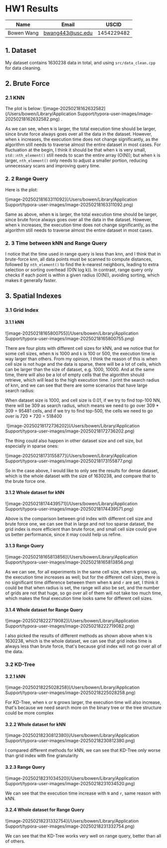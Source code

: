 # HW1 Results

| Name       | Email            | USCID      |
| ---------- | ---------------- | ---------- |
| Bowen Wang | bwang443@usc.edu | 1454229482 |

## 1. Dataset

My dataset contains 1630238 data in total, and using `src/data_clean.cpp` for data cleaning.

## 2. Brute Force

### 2.1 KNN

The plot is below:
                 ![image-20250218162632582](/Users/bowen/Library/Application Support/typora-user-images/image-20250218162632582.png)       .      

As we can see, when `N` is larger, the total execution time should be larger, since brute force always goes over all the data in the dataset. However, when `k` increases, the execution time does not change significantly, as the algorithm still needs to traverse almost the entire dataset in most cases. For fluctuation at the begin, I think it should be that when `k` is very small, `std::nth_element()` still needs to scan the entire array (O(N)); but when `k` is larger, `nth_element()` only needs to adjust a smaller portion, reducing unnecessary scans and improving query time.

### 2. 2 Range Query

Here is the plot:

![image-20250218163311092](/Users/bowen/Library/Application Support/typora-user-images/image-20250218163311092.png)

Same as above, when `N` is larger, the total execution time should be larger, since brute force always goes over all the data in the dataset. However, when `k` increases, the execution time does not change significantly, as the algorithm still needs to traverse almost the entire dataset in most cases.

### 2. 3 Time between kNN and Range Query 

I notice that the time used in range query is less than knn, and I think that in brute-force knn, all data points must be scanned to compute distances, followed by `nth_element()` to find the k-nearest neighbors, leading to extra selection or sorting overhead (O(N log k)). In contrast, range query only checks if each point is within a given radius (O(N)), avoiding sorting, which makes it generally faster.

## 3. Spatial Indexes

### 3.1 Grid Index

#### 3.1.1 kNN

![image-20250218165800755](/Users/bowen/Library/Application Support/typora-user-images/image-20250218165800755.png)

There are four plots with different cell sizes for kNN, and we notice that for some cell sizes, when `N` is 1000 and `k` is 100 or 500, the execution time is way larger than others. From my opinion, I think the reason of this is when cell size is not huge and the data is sparse, there will be a lot of cells, which can be larger than the size of dataset, e.g. 1000, 10000. And at the same time, there will also be a lot of empty cells that the algorithm should retrieve, which will lead to the high execution time. I print the search radius of knn, and we can see that there are some scenarios that have large search radius:

When dataset size is 1000, and cell size is 0.01, if we try to find top-100 NN, there will be 309 as search radius, which means we need to go over 309 * 309 = 95481 cells, and if we try to find top-500, the cells we need to go over is 720 * 720 = 518400

​                                  ![image-20250218172736202](/Users/bowen/Library/Application Support/typora-user-images/image-20250218172736202.png) 

The thing could also happen in other dataset size and cell size, but especially in sparse ones:

![image-20250218173155877](/Users/bowen/Library/Application Support/typora-user-images/image-20250218173155877.png)

So in the case above, I would like to only see the results for dense dataset, which is the whole dataset with the size of 1630238, and compare that to the brute force one.

#### 3.1.2 Whole dataset for kNN

![image-20250218174439571](/Users/bowen/Library/Application Support/typora-user-images/image-20250218174439571.png)

Above is the comparison between grid index with different cell size and brute force one, we can see that in large and not too sparse dataset, the grid index is more efficient than brute force, and small cell size could give us better performance, since it may could help us refine.

#### 3.1.3 Range Query

![image-20250218165813856](/Users/bowen/Library/Application Support/typora-user-images/image-20250218165813856.png)

As we can see, for all experiments in the same cell size, when `N`  grows up, the execution time increases as well; but for the different cell sizes, there is no significant time difference between them when `N` and `r` are set, I think it could be that when radius is set, the range will also be set, and the number of grids are not that huge, so go over all of them will not take too much time, which makes the final execution time looks same for different cell sizes.

#### 3.1.4 Whole dataset for Range Query

![image-20250218222719082](/Users/bowen/Library/Application Support/typora-user-images/image-20250218222719082.png)

I also picked the results of different methods as shown above when `N` is 1630238, which is the whole dataset, we can see that grid index time is always less than brute force, that's because grid index will not go over all of the data.

### 3.2 KD-Tree

#### 3.2.1 kNN

![image-20250218225028258](/Users/bowen/Library/Application Support/typora-user-images/image-20250218225028258.png)

For KD-Tree, when `k` or `N` grows larger, the execution time will also increase, that's because we need search more on the binary tree or the tree structure could be more complex

#### 3.2.2 Whole dataset for kNN

![image-20250218230812380](/Users/bowen/Library/Application Support/typora-user-images/image-20250218230812380.png)

I compared different methods for kNN, we can see that KD-Tree only worse than grid index with fine granularity

#### 3.2.3 Range Query

![image-20250218231034520](/Users/bowen/Library/Application Support/typora-user-images/image-20250218231034520.png)

We can see that the execution time increase with `N` and `r`, same reason with kNN.

#### 3.2.4 Whole dataset for Range Query

![image-20250218231332754](/Users/bowen/Library/Application Support/typora-user-images/image-20250218231332754.png)

We can see that the KD-Tree works very well on range query, better than all of others.